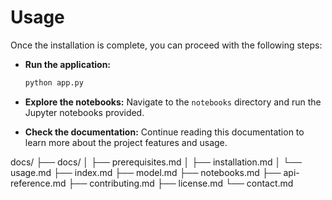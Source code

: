 # Usage

Once the installation is complete, you can proceed with the following steps:

- **Run the application:**
  ```sh
  python app.py
  ```

- **Explore the notebooks:**
  Navigate to the `notebooks` directory and run the Jupyter notebooks provided.

- **Check the documentation:**
  Continue reading this documentation to learn more about the project features and usage.

docs/
├── docs/
│   ├── prerequisites.md
│   ├── installation.md
│   └── usage.md
├── index.md
├── model.md
├── notebooks.md
├── api-reference.md
├── contributing.md
├── license.md
└── contact.md